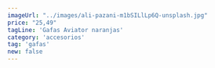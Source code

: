 ```yaml
---
imageUrl: "../images/ali-pazani-m1bSILlLp6Q-unsplash.jpg"
price: "25,49"
tagLine: 'Gafas Aviator naranjas'
category: 'accesorios'
tag: 'gafas'
new: false
---
```

